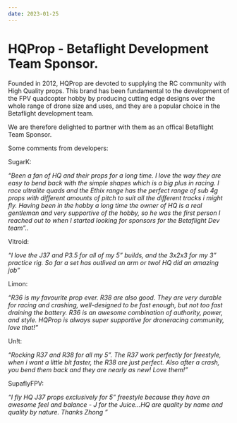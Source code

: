 ```yaml
---
date: 2023-01-25
---
```


# HQProp - Betaflight Development Team Sponsor.

Founded in 2012, HQProp are devoted to supplying the RC community with High Quality props. <!-- truncate --> This brand has been fundamental to the development of the FPV quadcopter hobby by producing cutting edge designs over the whole range of drone size and uses, and they are a popular choice in the Betaflight development team.

We are therefore delighted to partner with them as an offical Betaflight Team Sponsor.

Some comments from developers:

SugarK:

_“Been a fan of HQ and their props for a long time. I love the way they are easy to bend back with the simple shapes which is a big plus in racing. I race ultralite quads and the Ethix range has the perfect range of sub 4g props with different amounts of pitch to suit all the different tracks i might fly. Having been in the hobby a long time the owner of HQ is a real gentleman and very supportive of the hobby, so he was the first person I reached out to when I started looking for sponsors for the Betaflight Dev team”.._

Vitroid:

_“I love the J37 and P3.5 for all of my 5” builds, and the 3x2x3 for my 3” practice rig. So far a set has outlived an arm or two! HQ did an amazing job”_

Limon:

_“R36 is my favourite prop ever. R38 are also good. They are very durable for racing and crashing, well-designed to be fast enough, but not too fast draining the battery. R36 is an awesome combination of authority, power, and style. HQProp is always super supportive for droneracing community, love that!”_

Un!t:

_“Rocking R37 and R38 for all my 5”. The R37 work perfectly for freestyle, when i want a little bit faster, the R38 are just perfect. Also after a crash, you bend them back and they are nearly as new! Love them!”_

SupaflyFPV:

_“I fly HQ J37 props exclusively for 5” freestyle because they have an awesome feel and balance - J for the Juice...HQ are quality by name and quality by nature. Thanks Zhong ”_
